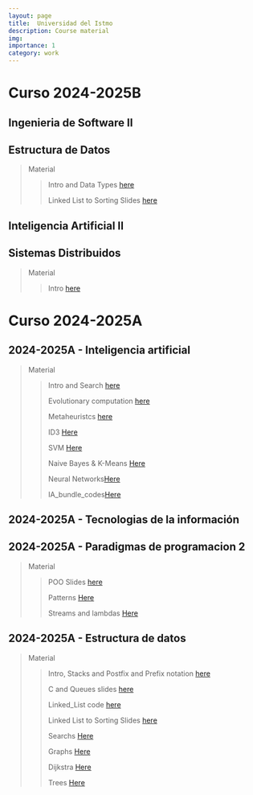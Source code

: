 ```yaml
---
layout: page
title:  Universidad del Istmo 
description: Course material
img: 
importance: 1
category: work
---
```

# Curso 2024-2025B

## Ingenieria de Software II

## Estructura de Datos 

>Material
>>Intro and Data Types [here](/assets/pdf/Estructura_de_datos_IDSSI.pdf)
>>
>>Linked List to Sorting Slides [here](/assets/pdf/ED2.pdf)
>>



## Inteligencia Artificial II

## Sistemas Distribuidos
>Material
>>Intro   [here](/assets/pdf/Sistemas_Distribuidos_U1.pdf)
>>


# Curso 2024-2025A

## 2024-2025A - Inteligencia artificial
>
>Material
>>Intro and Search [here](/assets/pdf/Inteligencia_artificial_I.pdf)
>>
>>Evolutionary computation [here](/assets/pdf/CEVO.pdf)
>>
>> Metaheuristcs  [here](/assets/pdf/MetaH.pdf)
>>
>>ID3 [Here](/assets/pdf/ID3.pdf)
>>
>>SVM [Here](/assets/pdf/SVM_IA.pdf)
>>
>>Naive Bayes & K-Means [Here](/assets/pdf/Bayes_Kmeans.pdf)
>>
>>Neural Networks[Here](/assets/pdf/RNA_p3_IA.pdf)
>>
>>IA_bundle_codes[Here](/assets/Code/IA_bundle.zip)

## 2024-2025A - Tecnologias de la información

## 2024-2025A - Paradigmas de programacion 2
>
>Material
>>POO Slides [here](/assets/pdf/PPII.pdf)
>>
>>Patterns [Here](/assets/pdf/Patrones_POO2.pdf)
>>
>>Streams and lambdas [Here](/assets/pdf/Java_8.pdf)
>>

## 2024-2025A - Estructura de datos

>Material
>> Intro, Stacks and Postfix and Prefix notation [here](/assets/pdf/EdC1.pdf)
>>
>> C and Queues slides [here](/assets/pdf/ED.pdf)
>>
>> Linked_List code [here](/assets/Code/Linked_List.c)
>>
>> Linked List to Sorting Slides [here](/assets/pdf/ED2.pdf)
>>
>> Searchs [Here](/assets/pdf/ED3.pdf)
>>
>> Graphs [Here](/assets/pdf/GrafosED.pdf)
>>
>> Dijkstra [Here](/assets/pdf/Dijkstra_ED_P3.pdf)
>>
>> Trees [Here](/assets/pdf/Arboles_ED_P3.pdf)
>> 
